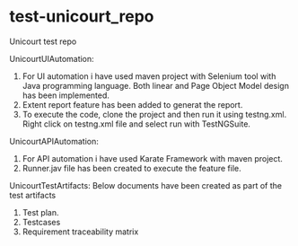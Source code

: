# test-unicourt_repo
Unicourt test repo

UnicourtUIAutomation:
1. For UI automation i have used maven project with Selenium tool with Java programming language. Both linear and Page Object Model design has been implemented.
2. Extent report feature has been added to generat the report.
3. To execute the code, clone the project and then run it using testng.xml. Right click on testng.xml file and select run with TestNGSuite.

UnicourtAPIAutomation:
1. For API automation i have used Karate Framework with maven project.
2. Runner.jav file has been created to execute the feature file.

UnicourtTestArtifacts:
Below documents have been created as part of the test artifacts
1. Test plan.
2. Testcases
3. Requirement traceability matrix

   
